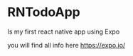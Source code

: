 # RNTodoApp

Is my first react native app using Expo

you will find all info here https://expo.io/


